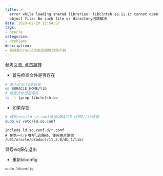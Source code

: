 ```yaml
---
title: >-
  error while loading shared libraries: libclntsh.so.11.1: cannot open shared
  object file: No such file or directory问题解决
date: 2020-02-20 15:54:57
tags:
- oracle
categories:
- problems
description:
- 链接到oracle动态连接库时找不到
---
```


<!--more-->

[参考文章, 点击跳转](https://blog.csdn.net/red10057/article/details/8202255)

* 首先检查文件是否存在
```bash
# 进入oracle家目录
cd $ORACLE_HOME/lib
# 检查文件是否存在
ls -l |grep libclntsh.so
```

* 如果存在
```bash
# 修改/etc/ld.so.conf添加$ORACLE_HOME/lib路径
sudo vi /etc/ld.so.conf
```

```
include ld.so.conf.d/*.conf
# 在第一行下填写lib路径，使用绝对路径
/u01/oracle/product/11.2.0/db_1/lib/
```

冒号wq保存退出

* 重新ldconfig
```bash
sudo ldconfig
```
